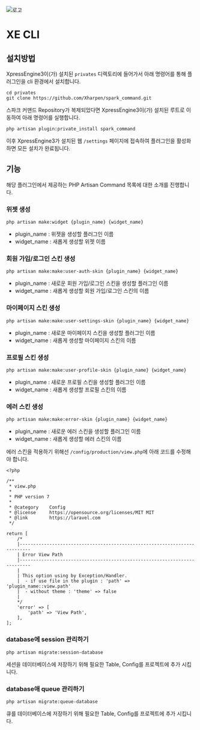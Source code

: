 ![로고](https://github.com/xpressengine/xe_cli/blob/master/icon.png?raw=true)
# XE CLI

## 설치방법
XpressEngine3이(가) 설치된 `privates` 디렉토리에 들어가서 아래 명령어를 통해 플러그인을 cli 환경에서 설치합니다.
```
cd privates
git clone https://github.com/Xharpen/spark_command.git
```

스파크 커맨드 Repository가 복제되었다면 XpressEngine3이(가) 설치된 루트로 이동하여 아래 명령어를 실행합니다.
```
php artisan plugin:private_install spark_command
```

이후 XpressEngine3가 설치된 웹 `/settings` 페이지에 접속하여 플러그인을 활성화 하면 모든 설치가 완료됩니다.


## 기능
해당 플러그인에서 제공하는 PHP Artisan Command 목록에 대한 소개를 진행합니다.


### 위젯 생성

```
php artisan make:widget {plugin_name} {widget_name}
```

- plugin_name : 위젯을 생성할 플러그인 이름
- widget_name : 새롭게 생성할 위젯 이름


### 회원 가입/로그인 스킨 생성

```
php artisan make:make:user-auth-skin {plugin_name} {widget_name}
```

- plugin_name : 새로운 회원 가입/로그인 스킨을 생성할 플러그인 이름
- widget_name : 새롭게 생성할 회원 가입/로그인 스킨의 이름


### 마이페이지 스킨 생성

```
php artisan make:make:user-settings-skin {plugin_name} {widget_name}
```

- plugin_name : 새로운 마이페이지 스킨을 생성할 플러그인 이름
- widget_name : 새롭게 생성할 마이페이지 스킨의 이름


### 프로필 스킨 생성

```
php artisan make:make:user-profile-skin {plugin_name} {widget_name}
```

- plugin_name : 새로운 프로필 스킨을 생성할 플러그인 이름
- widget_name : 새롭게 생성할 프로필 스킨의 이름


### 에러 스킨 생성

```
php artisan make:make:error-skin {plugin_name} {widget_name}
```

- plugin_name : 새로운 에러 스킨을 생성할 플러그인 이름
- widget_name : 새롭게 생성할 에러 스킨의 이름

에러 스킨을 적용하기 위해선 `/config/production/view.php`에 아래 코드를 수정해야 합니다.

```
<?php

/**
 * view.php
 *
 * PHP version 7
 *
 * @category    Config
 * @license     https://opensource.org/licenses/MIT MIT
 * @link        https://laravel.com
 */

return [
	/*
	|--------------------------------------------------------------------------
	| Error View Path
	|--------------------------------------------------------------------------
	|
	| This option using by Exception/Handler.
	|  - if use file in the plugin : 'path' => 'plugin_name::view.path'
	|  - without theme : 'theme' => false
	|
	*/
    'error' => [
        'path' => 'View Path',
    ],
];

```
### database에 session 관리하기

```
php artisan migrate:session-database
```

세션을 데이터베이스에 저장하기 위해 필요한 Table, Config를 프로젝트에 추가 시킵니다.

### database애 queue 관리하기

```
php artisan migrate:queue-database
```

큐를 데이터베이스에 저장하기 위해 필요한 Table, Config를 프로젝트에 추가 시킵니다.

